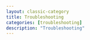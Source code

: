 ```yaml
---
layout: classic-category
title: Troubleshooting
categories: [troubleshooting]
description: "Troubleshooting"
---
```

